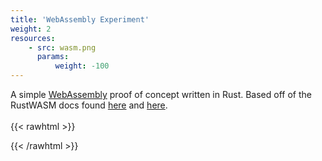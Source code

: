 ```yaml
---
title: 'WebAssembly Experiment'
weight: 2
resources:
    - src: wasm.png
      params:
          weight: -100
---
```

A simple [WebAssembly](https://webassembly.org/) proof of concept written in Rust. Based off of the RustWASM docs found [here](https://rustwasm.github.io/book/game-of-life/introduction.html) and [here](https://rustwasm.github.io/docs/wasm-bindgen/examples/without-a-bundler.html).
<br><br>
{{< rawhtml >}}
<head>
<meta content="text/html;charset=utf-8" http-equiv="Content-Type"/>
<style>
canvas {
    padding-left: 0;
    padding-right: 0;
    margin-left: auto;
    margin-right: auto;
    display: block;
    width: 500px;
}
</style>
</head>
<body>
<canvas id="game-canvas"></canvas>
<script type="module">
    import init, { Universe, Cell } from '/game/game.js';
    const wasm = await init();
    const CELL_SIZE = 5;
    const GRID_COLOR = "#CCCCCC";
    const DEAD_COLOR = "#FFFFFF";
    const ALIVE_COLOR = "#000000";
    const universe = Universe.new(100, 100);
    const width = universe.width();
    const height = universe.height();
    const canvas = document.getElementById("game-canvas");
    canvas.height = (CELL_SIZE + 1) * height + 1;
    canvas.width = (CELL_SIZE + 1) * width + 1;
    const ctx = canvas.getContext('2d');
    const renderLoop = () => {
        universe.tick();
        drawGrid();
        drawCells();
        requestAnimationFrame(renderLoop);
    };
    requestAnimationFrame(renderLoop);
    const getIndex = (row, column) => {
        return row * width + column;
    };
    const drawCells = () => {
        const cellsPtr = universe.cells();
        const cells = new Uint8Array(wasm.memory.buffer, cellsPtr, width * height);
        ctx.beginPath();
        for (let row = 0; row < height; row++) {
            for (let col = 0; col < width; col++) {
                const idx = getIndex(row, col);
                ctx.fillStyle = cells[idx] === Cell.Dead
                    ? DEAD_COLOR
                    : ALIVE_COLOR;
                ctx.fillRect(
                    col * (CELL_SIZE + 1) + 1,
                    row * (CELL_SIZE + 1) + 1,
                    CELL_SIZE,
                    CELL_SIZE
                );
            }
        }
        ctx.stroke();
    };
    const drawGrid = () => {
        ctx.beginPath();
        ctx.strokeStyle = GRID_COLOR;
        for (let i = 0; i <= width; i++) {
            ctx.moveTo(i * (CELL_SIZE + 1) + 1, 0);
            ctx.lineTo(i * (CELL_SIZE + 1) + 1, (CELL_SIZE + 1) * height + 1);
        }
        for (let j = 0; j <= height; j++) {
            ctx.moveTo(0,                           j * (CELL_SIZE + 1) + 1);
            ctx.lineTo((CELL_SIZE + 1) * width + 1, j * (CELL_SIZE + 1) + 1);
        }
        ctx.stroke();
    };
</script>
</body>
{{< /rawhtml >}}